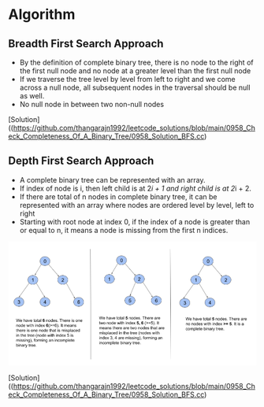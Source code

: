 # Algorithm
## Breadth First Search Approach

* By the definition of complete binary tree, there is no node to the right of the first null node and no node at a greater level than the first null node
* If we traverse the tree level by level from left to right and we come across a null node, all subsequent nodes in  the traversal should be null as well.
* No null node in between two non-null nodes

[Solution]((https://github.com/thangarajn1992/leetcode_solutions/blob/main/0958_Check_Completeness_Of_A_Binary_Tree/0958_Solution_BFS.cc)

## Depth First Search Approach

* A complete binary tree can be represented with an array. 
* If index of node is i, then left child is at 2*i + 1 and right child is at 2*i + 2.
* If there are total of n nodes in complete binary tree, it can be represented with an array where nodes are ordered level by level, left to right
* Starting with root node at index 0, if the index of a node is greater than or equal to n, it
means a node is missing from the first n indices.

![Explanation1](https://github.com/thangarajn1992/leetcode_solutions/blob/main/0958_Check_Completeness_Of_A_Binary_Tree/0958_dfs_algo1.png)

[Solution]((https://github.com/thangarajn1992/leetcode_solutions/blob/main/0958_Check_Completeness_Of_A_Binary_Tree/0958_Solution_BFS.cc)

